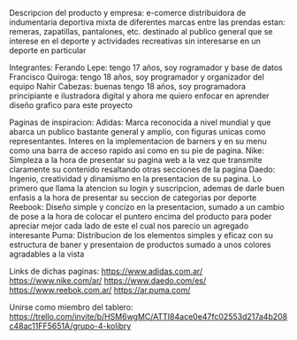 Descripcion del producto y empresa:
e-comerce distribuidora de indumentaria deportiva mixta de diferentes marcas entre las prendas estan: remeras, zapatillas, pantalones, etc.
destinado al publico general que se interese en el deporte y actividades recreativas
sin interesarse en un deporte en particular 


Integrantes:
Ferando Lepe: tengo 17 años, soy rogramador y base de datos 
Francisco Quiroga: tengo 18 años, soy programador y organizador del equipo 
Nahir Cabezas: buenas tengo 18 años, soy programadora principiante e ilustradora digital y ahora me quiero enfocar en aprender diseño grafico para este proyecto

Paginas de inspiracion:
Adidas: Marca reconocida a nivel mundial y que abarca un publico bastante general y amplio, con figuras unicas como representantes. Interes en la implementacion de barners y en su menu como una barra de acceso rapido asi como en su pie de pagina.
Nike: Simpleza a la hora de presentar su pagina web a la vez que transmite claramente su contenido resaltando otras secciones de la pagina 
Daedo: Ingenio, creatividad y dinamismo en la presentacion de su pagina. Lo primero que llama la atencion su login y suscripcion, ademas de darle buen enfasis a la hora de presentar su seccion de categorias por deporte
Reebook: Diseño simple y concizo en la presentacion, sumado a un cambio de pose a la hora de colocar el puntero encima del producto para poder apreciar mejor cada lado de este el cual nos parecio un agregado interesante
Puma: Distribucion de los elementos simples y eficaz con su estructura de baner y presentaion de productos sumado a unos colores agradables a la vista


Links de dichas paginas:
https://www.adidas.com.ar/
https://www.nike.com/ar/
https://www.daedo.com/es/
https://www.reebok.com.ar/
https://ar.puma.com/


Unirse como miembro del tablero:
https://trello.com/invite/b/HSM6wgMC/ATTI84ace0e47fc02553d217a4b208c48ac11FF5651A/grupo-4-kolibry
